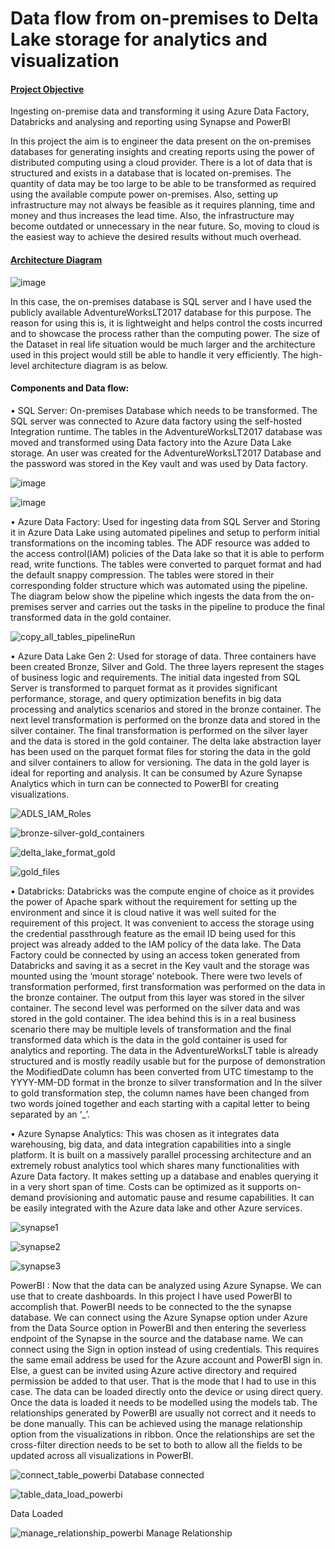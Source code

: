 # Data flow from on-premises to Delta Lake storage for analytics and visualization

#### <ins>Project Objective</ins>
Ingesting on-premise data and transforming it using Azure Data Factory, Databricks and analysing and reporting using Synapse and PowerBI

In this project the aim is to engineer the data present on the on-premises databases for generating insights and creating reports using the power of distributed computing using a cloud provider. There is a lot of data that is structured and exists in a database that is located on-premises. The quantity of data may be too large to be able to be transformed as required using the available compute power on-premises. Also, setting up infrastructure may not always be feasible as it requires planning, time and money and thus increases the lead time. Also, the infrastructure may become outdated or unnecessary in the near future. So, moving to cloud is the easiest way to achieve the desired results without much overhead.

#### <ins>Architecture Diagram</ins>
![image](https://github.com/DataCounsel/Azure-Data-Engineering/assets/71335870/4193068d-e8f4-4396-9893-ac4283373ab2)

In this case, the on-premises database is SQL server and I have used the publicly available AdventureWorksLT2017 database for this purpose. The reason for using this is, it is lightweight and helps control the costs incurred and to showcase the process rather than the computing power. The size of the Dataset in real life situation would be much larger and the architecture used in this project would still be able to handle it very efficiently. The high-level architecture diagram is as below.

#### Components and Data flow:

•	SQL Server: On-premises Database which needs to be transformed. The SQL server was connected to Azure data factory using the self-hosted Integration runtime. The tables in the AdventureWorksLT2017 database was moved and transformed using Data factory into the Azure Data Lake storage. An user was created for the AdventureWorksLT2017 Database and the password was stored in the Key vault and was used by Data factory.

![image](https://github.com/DataCounsel/Azure-Data-Engineering/assets/71335870/1f0db421-328d-43d5-a5ef-42fdb02b0f05)

![image](https://github.com/DataCounsel/Azure-Data-Engineering/assets/71335870/aa45e31b-ee0c-40d9-b1da-fd5ca543de88)

•	Azure Data Factory: Used for ingesting data from SQL Server and Storing it in Azure Data Lake using automated pipelines and setup to perform initial transformations on the incoming tables. The ADF resource was added to the access control(IAM) policies of the Data lake so that it is able to perform read, write functions. The tables were converted to parquet format and had the default snappy compression. The tables were stored in their corresponding folder structure which was automated using the pipeline. The diagram below show the pipeline which ingests the data from the on-premises server and carries out the tasks in the pipeline to produce the final transformed data in the gold container.

![copy_all_tables_pipelineRun](https://github.com/DataCounsel/Azure-Data-Engineering/assets/71335870/0e674a62-817c-4ee4-b26a-3abc0f8efa65)


•	Azure Data Lake Gen 2: Used for storage of data. Three containers have been created Bronze, Silver and Gold. The three layers represent the stages of business logic and requirements. The initial data ingested from SQL Server is transformed to parquet format as it provides significant performance, storage, and query optimization benefits in big data processing and analytics scenarios and stored in the bronze container.  The next level transformation is performed on the bronze data and stored in the silver container. The final transformation is performed on the silver layer and the data is stored in the gold container. The delta lake abstraction layer has been used on the parquet format files for storing the data in the gold and silver containers to allow for versioning. The data in the gold layer is ideal for reporting and analysis. It can be consumed by Azure Synapse Analytics which in turn can be connected to PowerBI for creating visualizations.

![ADLS_IAM_Roles](https://github.com/DataCounsel/Azure-Data-Engineering/assets/71335870/98eb428b-95d8-4c41-af53-b3d460723f0f)

![bronze-silver-gold_containers](https://github.com/DataCounsel/Azure-Data-Engineering/assets/71335870/0c97afe5-f176-4797-8581-6ca5c7ef3470)

![delta_lake_format_gold](https://github.com/DataCounsel/Azure-Data-Engineering/assets/71335870/8af32197-7d36-47d2-bae3-5bd4d95ad8ce)

![gold_files](https://github.com/DataCounsel/Azure-Data-Engineering/assets/71335870/32008f97-614f-4880-ba1c-7a8c651054a7)

•	Databricks: Databricks was the compute engine of choice as it provides the power of Apache spark without the requirement for setting up the environment and since it is cloud native it was well suited for the requirement of this project. It was convenient to access the storage using the credential passthrough feature as the email ID being used for this project was already added to the IAM policy of the data lake. The Data Factory could be connected by using an access token generated from Databricks and saving it as a secret in the Key vault and the storage was mounted using the ‘mount storage’ notebook.
There were two levels of transformation performed, first transformation was performed on the data in the bronze container. The output from this layer was stored in the silver container. The second level was performed on the silver data and was stored in the gold container. The idea behind this is in a real business scenario there may be multiple levels of transformation and the final transformed data which is the data in the gold container is used for analytics and reporting. The data in the AdventureWorksLT table is already structured and is mostly readily usable but for the purpose of demonstration the ModifiedDate column has been converted from UTC timestamp to the YYYY-MM-DD format in the bronze to silver transformation and In the silver to gold transformation step, the column names have been changed from two words joined together and each starting with a capital letter to being separated by an ‘_’.


•	Azure Synapse Analytics: This was chosen as it integrates data warehousing, big data, and data integration capabilities into a single platform. It is built on a massively parallel processing architecture and an extremely robust analytics tool which shares many functionalities with Azure Data factory. It makes setting up a database and enables querying it in a very short span of time. Costs can be optimized as it supports on-demand provisioning and automatic pause and resume capabilities. It can be easily integrated with the Azure data lake and other Azure services.


![synapse1](https://github.com/DataCounsel/Azure-Data-Engineering/assets/71335870/5c20a560-fb69-4f52-b522-2f1778be8336)

![synapse2](https://github.com/DataCounsel/Azure-Data-Engineering/assets/71335870/1e7c897e-9445-4797-a54a-63fa6056dc3a)

![synapse3](https://github.com/DataCounsel/Azure-Data-Engineering/assets/71335870/4a2fb43a-258f-4ee6-92a7-d64c9c53a053)


PowerBI : Now that the data can be analyzed using Azure Synapse. We can use that to create dashboards. In this project I have used PowerBI to accomplish that. PowerBI needs to be connected to the the synapse database. We can connect using the Azure Synapse option under Azure from the Data Source option in PowerBI and then entering the severless endpoint of the Synapse in the source and the database name. We can connect using the Sign in option instead of using credentials. This requires the same email address be used for the Azure account and PowerBI sign in. Else, a guest can be invited using Azure active directory and required permission be added to that user. That is the mode that I had to use in this case. The data can be loaded directly onto the device or using direct query. Once the data is loaded it needs to be modelled using the models tab. The relationships generated by PowerBI are usually not correct and it needs to be done manually. This can be achieved using the manage relationship option from the visualizations in ribbon. Once the relationships are set the cross-filter direction needs to be set to both to allow all the fields to be updated across all visualizations in PowerBI. 


![connect_table_powerbi](https://github.com/DataCounsel/Azure-Data-Engineering/assets/71335870/4a184896-eea1-4257-9342-b28fc57e45e4)
Database connected

![table_data_load_powerbi](https://github.com/DataCounsel/Azure-Data-Engineering/assets/71335870/16300aad-a37c-42f0-8852-f175e37b74db)

Data Loaded

![manage_relationship_powerbi](https://github.com/DataCounsel/Azure-Data-Engineering/assets/71335870/2d906536-9cc9-43e4-ac0e-3d24b1681a00)
Manage Relationship
